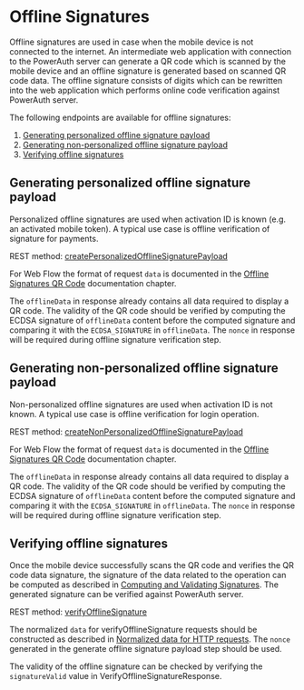 # Offline Signatures

Offline signatures are used in case when the mobile device is not connected to the internet. An intermediate web application with connection to the PowerAuth server can generate a QR code which is scanned by the mobile device and an offline signature is generated based on scanned QR code data. The offline signature consists of digits which can be rewritten into the web application which performs online code verification against PowerAuth server.

The following endpoints are available for offline signatures:
1. [Generating personalized offline signature payload](./Offline-Signatures.md#generating-personalized-offline-signature-payload)
2. [Generating non-personalized offline signature payload](./Offline-Signatures.md#generating-non-personalized-offline-signature-payload)
3. [Verifying offline signatures](./Offline-Signatures.md#verifying-offline-signatures)

## Generating personalized offline signature payload

Personalized offline signatures are used when activation ID is known (e.g. an activated mobile token). A typical use case is offline verification of signature for payments.

REST method: [createPersonalizedOfflineSignaturePayload](WebServices-Methods.md#method-createpersonalizedofflinesignaturepayload)

For Web Flow the format of request `data` is documented in the [Offline Signatures QR Code](https://github.com/wultra/powerauth-webflow/blob/develop/docs/Off-line-Signatures-QR-Code.md) documentation chapter.

The `offlineData` in response already contains all data required to display a QR code. The validity of the QR code should be verified by computing the ECDSA signature of `offlineData` content before the computed signature and comparing it with the `ECDSA_SIGNATURE` in `offlineData`. The `nonce` in response will be required during offline signature verification step.

## Generating non-personalized offline signature payload

Non-personalized offline signatures are used when activation ID is not known. A typical use case is offline verification for login operation.

REST method: [createNonPersonalizedOfflineSignaturePayload](WebServices-Methods.md#method-createpersonalizedofflinesignaturepayload)

For Web Flow the format of request `data` is documented in the [Offline Signatures QR Code](https://github.com/wultra/powerauth-webflow/blob/develop/docs/Off-line-Signatures-QR-Code.md) documentation chapter.

The `offlineData` in response already contains all data required to display a QR code. The validity of the QR code should be verified by computing the ECDSA signature of `offlineData` content before the computed signature and comparing it with the `ECDSA_SIGNATURE` in `offlineData`. The `nonce` in response will be required during offline signature verification step.

## Verifying offline signatures

Once the mobile device successfully scans the QR code and verifies the QR code data signature, the signature of the data related to the operation can be computed as described in [Computing and Validating Signatures](https://github.com/wultra/powerauth-crypto/blob/develop/docs/Computing-and-Validating-Signatures.md). The generated signature can be verified against PowerAuth server.

REST method: [verifyOfflineSignature](WebServices-Methods.md#method-verifyofflinesignature)

The normalized `data` for verifyOfflineSignature requests should be constructed as described in [Normalized data for HTTP requests](https://github.com/wultra/powerauth-crypto/blob/develop/docs/Computing-and-Validating-Signatures.md#normalized-data-for-http-requests). The `nonce` generated in the generate offline signature payload step should be used.

The validity of the offline signature can be checked by verifying the `signatureValid` value in VerifyOfflineSignatureResponse.
